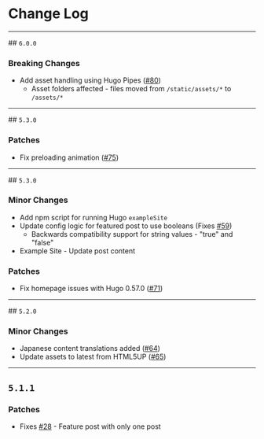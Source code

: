 # Change Log

---
## `6.0.0`
### Breaking Changes
 - Add asset handling using Hugo Pipes ([#80](https://github.com/curtistimson/hugo-theme-massively/pull/80))
   - Asset folders affected - files moved from `/static/assets/*` to `/assets/*`

---
## `5.3.0`
### Patches
- Fix preloading animation ([#75](https://github.com/curtistimson/hugo-theme-massively/issues/75))

---
## `5.3.0`
### Minor Changes
 - Add npm script for running Hugo `exampleSite`
 - Update config logic for featured post to use booleans (Fixes [#59](https://github.com/curtistimson/hugo-theme-massively/issues/59))
   - Backwards compatibility support for string values - "true" and "false"
 - Example Site - Update post content

### Patches
 - Fix homepage issues with Hugo 0.57.0 ([#71](https://github.com/curtistimson/hugo-theme-massively/issues/71))

---
## `5.2.0`
### Minor Changes
 - Japanese content translations added ([#64](https://github.com/curtistimson/hugo-theme-massively/pull/64))
 - Update assets to latest from HTML5UP ([#65](https://github.com/curtistimson/hugo-theme-massively/pull/65))

---
## `5.1.1`
### Patches
 - Fixes [#28](https://github.com/curtistimson/hugo-theme-massively/issues/28) - Feature post with only one post
